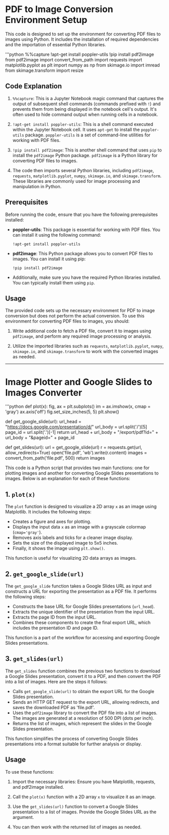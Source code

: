 # PDF to Image Conversion Environment Setup

This code is designed to set up the environment for converting PDF files to images using Python. It includes the installation of required dependencies and the importation of essential Python libraries.

'''python
%%capture
!apt-get install poppler-utils
!pip install pdf2image
from pdf2image import convert_from_path
import requests
import matplotlib.pyplot as plt
import numpy as np
from skimage.io import imread
from skimage.transform import resize

## Code Explanation

1. `%%capture`: This is a Jupyter Notebook magic command that captures the output of subsequent shell commands (commands prefixed with `!`) and prevents them from being displayed in the notebook cell's output. It's often used to hide command output when running cells in a notebook.

2. `!apt-get install poppler-utils`: This is a shell command executed within the Jupyter Notebook cell. It uses `apt-get` to install the `poppler-utils` package. `poppler-utils` is a set of command-line utilities for working with PDF files.

3. `!pip install pdf2image`: This is another shell command that uses `pip` to install the `pdf2image` Python package. `pdf2image` is a Python library for converting PDF files to images.

4. The code then imports several Python libraries, including `pdf2image`, `requests`, `matplotlib.pyplot`, `numpy`, `skimage.io`, and `skimage.transform`. These libraries are commonly used for image processing and manipulation in Python.

## Prerequisites

Before running the code, ensure that you have the following prerequisites installed:

- **poppler-utils**: This package is essential for working with PDF files. You can install it using the following command:

    ```
    !apt-get install poppler-utils
    ```

- **pdf2image**: This Python package allows you to convert PDF files to images. You can install it using pip:

    ```
    !pip install pdf2image
    ```

- Additionally, make sure you have the required Python libraries installed. You can typically install them using `pip`.

## Usage

The provided code sets up the necessary environment for PDF to image conversion but does not perform the actual conversion. To use this environment for converting PDF files to images, you should:

1. Write additional code to fetch a PDF file, convert it to images using `pdf2image`, and perform any required image processing or analysis.

2. Utilize the imported libraries such as `requests`, `matplotlib.pyplot`, `numpy`, `skimage.io`, and `skimage.transform` to work with the converted images as needed.

---


# Image Plotter and Google Slides to Images Converter

'''python
def plot(x):
    fig, ax = plt.subplots()
    im = ax.imshow(x, cmap = 'gray')
    ax.axis('off')
    fig.set_size_inches(5, 5)
    plt.show()

def get_google_slide(url):
    url_head = "https://docs.google.com/presentation/d/"
    url_body = url.split('/')[5]
    page_id = url.split('.')[-1]
    return url_head + url_body + "/export/pdf?id=" + url_body + "&pageid=" + page_id

def get_slides(url):
    url = get_google_slide(url)
    r = requests.get(url, allow_redirects=True)
    open('file.pdf', 'wb').write(r.content)
    images = convert_from_path('file.pdf', 500)
    return images
    
This code is a Python script that provides two main functions: one for plotting images and another for converting Google Slides presentations to images. Below is an explanation for each of these functions:

## 1. `plot(x)`

The `plot` function is designed to visualize a 2D array `x` as an image using Matplotlib. It includes the following steps:

- Creates a figure and axes for plotting.
- Displays the input data `x` as an image with a grayscale colormap (`cmap='gray'`).
- Removes axis labels and ticks for a cleaner image display.
- Sets the size of the displayed image to 5x5 inches.
- Finally, it shows the image using `plt.show()`.

This function is useful for visualizing 2D data arrays as images.

## 2. `get_google_slide(url)`

The `get_google_slide` function takes a Google Slides URL as input and constructs a URL for exporting the presentation as a PDF file. It performs the following steps:

- Constructs the base URL for Google Slides presentations (`url_head`).
- Extracts the unique identifier of the presentation from the input URL.
- Extracts the page ID from the input URL.
- Combines these components to create the final export URL, which includes the presentation ID and page ID.

This function is a part of the workflow for accessing and exporting Google Slides presentations.

## 3. `get_slides(url)`

The `get_slides` function combines the previous two functions to download a Google Slides presentation, convert it to a PDF, and then convert the PDF into a list of images. Here are the steps it follows:

- Calls `get_google_slide(url)` to obtain the export URL for the Google Slides presentation.
- Sends an HTTP GET request to the export URL, allowing redirects, and saves the downloaded PDF as 'file.pdf'.
- Uses the `pdf2image` library to convert the PDF file into a list of images. The images are generated at a resolution of 500 DPI (dots per inch).
- Returns the list of images, which represent the slides in the Google Slides presentation.

This function simplifies the process of converting Google Slides presentations into a format suitable for further analysis or display.

## Usage

To use these functions:

1. Import the necessary libraries: Ensure you have Matplotlib, requests, and pdf2image installed.

2. Call the `plot(x)` function with a 2D array `x` to visualize it as an image.

3. Use the `get_slides(url)` function to convert a Google Slides presentation to a list of images. Provide the Google Slides URL as the argument.

4. You can then work with the returned list of images as needed.
